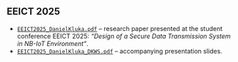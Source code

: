 ## EEICT 2025

- [`EEICT2025_DanielKluka.pdf`](EEICT2025_DanielKluka.pdf) – research paper presented at the student conference EEICT 2025: *“Design of a Secure Data Transmission System in NB-IoT Environment”*.
- [`EEICT2025_DanielKluka_DKWS.pdf`](EEICT2025_DanielKluka_DKWS.pdf) – accompanying presentation slides.

